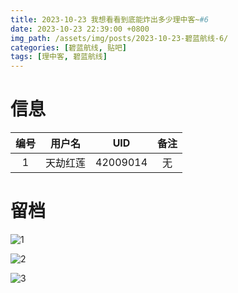 ```yaml
---
title: 2023-10-23 我想看看到底能炸出多少理中客~#6
date: 2023-10-23 22:39:00 +0800
img_path: /assets/img/posts/2023-10-23-碧蓝航线-6/
categories: [碧蓝航线, 贴吧]
tags: [理中客, 碧蓝航线]
---
```


# 信息

| 编号 |  用户名  |   UID    | 备注 |
| :--: | :------: | :------: | :--: |
|  1   | 天劫红莲 | 42009014 |  无  |

# 留档

![1](1.jpg)

![2](2.jpg)

![3](3.jpg)